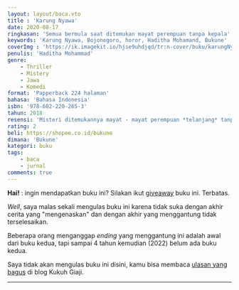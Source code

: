 ```yaml
---
layout: layout/baca.vto
title : 'Karung Nyawa'
date: 2020-08-17
ringkasan: 'Semua bermula saat ditemukan mayat perempuan tanpa kepala'
keywords: 'Karung Nyawa, Bojonegoro, horor, Haditha Mohamand, Bukune'
coverImg : 'https://ik.imagekit.io/hjse9uhdjqd/tr:n-cover/buku/karungNyawa_5-MZyq9Lp.jpg'
penulis: 'Haditha Mohammad'
genre: 
    - Thriller
    - Mistery
    - Jawa
    - Komedi
format: 'Papperback 224 halaman'
bahasa: 'Bahasa Indonesia'
isbn: '978-602-220-265-3'
tahun: 2018
resensi: 'Misteri ditemukannya mayat - mayat perempuan *telanjang* tanpa kepala. Empat Sekawan bekerja sama menyelidiki kasus ganjil tanpa menyangka akan berada di ranah klenik dan mistik'
rating: 2
beli: https://shopee.co.id/bukune
dimana: 'Bukune'
kategori: buku
tags: 
    - baca
    - jurnal
comments: true
---
```


 <div class="info">
    <p><b>Hai!</b> : ingin mendapatkan buku ini? Silakan ikut <a href="https://kusaeni.com/jurnal/give-away-buku/">giveaway</a> buku ini. Terbatas.</p>
 </div>
 
*Well*, saya malas sekali mengulas buku ini karena tidak suka dengan akhir cerita yang "mengenaskan" dan dengan akhir yang menggantung tidak terselesaikan.

Beberapa orang menganggap *ending* yang menggantung ini adalah awal dari buku kedua, tapi sampai 4 tahun kemudian (2022) belum ada buku kedua.

Saya tidak akan mengulas buku ini disini, kamu bisa membaca [ulasan yang bagus](https://kukuhgiaji.com/resensi-novel-karung-nyawa/) di blog Kukuh Giaji.

***
